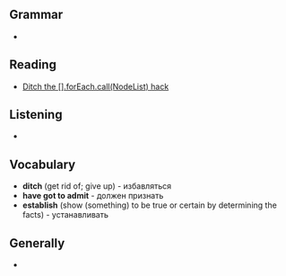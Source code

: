 ## Grammar
-


## Reading
- [Ditch the [].forEach.call(NodeList) hack](http://toddmotto.com/ditch-the-array-foreach-call-nodelist-hack/)


## Listening
-


## Vocabulary
- **ditch** (get rid of; give up) - избавляться
- **have got to admit** - должен признать
- **establish** (show (something) to be true or certain by determining the facts) - устанавливать


## Generally
-
